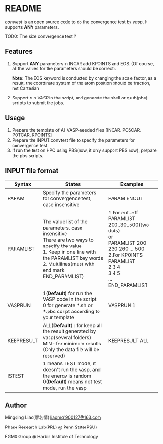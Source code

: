 # README

*convtest* is an open source code to do the convergence test  by *vasp*. It supports **ANY** parameters.

TODO: The size convergence test ?

## Features

1. Support **ANY** parameters in INCAR add KPOINTS and EOS. (Of course, all the values for the parameters should be correct). 

   **Note:** The EOS keyword is conducted by changing the scale factor, as a result, the coordinate system of the atom position should be fraction, not Cartesian

2. Support run *VASP* in the script, and generate the shell or qsub(pbs) scripts to submit the jobs.

## Usage

1. Prepare the template of All VASP-needed files [INCAR, POSCAR, POTCAR, KPOINTS]
2. Prepare the INPUT.convtest file to specify the parameters for convergence test.
3. If run the test on HPC using PBS(now, it only support PBS now), prepare the pbs scripts.

## INPUT file format



| Syntax     | States                                                       | Examples                                                     |
| ---------- | ------------------------------------------------------------ | ------------------------------------------------------------ |
| PARAM      | Specify the parameters for convergence test, case insensitive | PARAM    ENCUT                                               |
| PARAMLIST  | The value list of the parameters, case insensitive<br />There are two ways to specify the value<br />1. Keep in one line with the PARAMLIST key words<br />2. Multilines(must with end mark  END_PARAMLIST) | 1.For cut-off<br />PARAMLIST 200..30..500(two dots)<br />or<br />PARAMLIST 200 230 260 ... 500<br />2.For KPOINTS<br />PARAMLIST<br />2 3 4<br />3 4 5<br />...<br />END_PARAMLIST |
| VASPRUN    | 1(**Default**) for run the VASP code in the script<br />0 for generate *.sh or *.pbs script according to your template | VASPRUN 1                                                    |
| KEEPRESULT | ALL(**Default**) : for keep all the result generated by vasp(several folders)<br />MIN : for minimum results (Only the data file will be reserved) | KEEPRESULT ALL                                               |
| ISTEST     | 1 means TEST mode, it doesn't run the vasp, and the energy is random<br />0(**Default**) means not test mode, run the vasp |                                                              |

## Author

Mingqing Liao(廖名情)
liaomq1900127@163.com

Phase Research Lab(PRL) @ Penn State(PSU)

FGMS Group @ Harbin Institute of Technology
